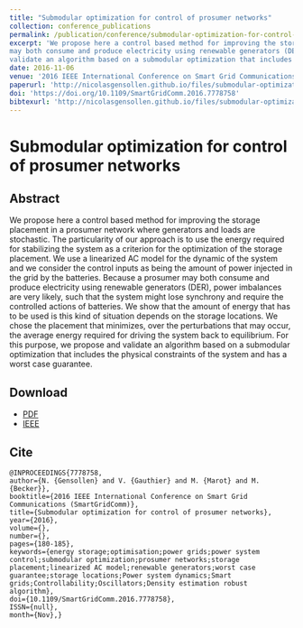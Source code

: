 ```yaml
---
title: "Submodular optimization for control of prosumer networks"
collection: conference_publications
permalink: /publication/conference/submodular-optimization-for-control-of-prosumer-networks
excerpt: 'We propose here a control based method for improving the storage placement in a prosumer network where generators and loads are stochastic. The particularity of our approach is to use the energy required for stabilizing the system as a criterion for the optimization of the storage placement. We use a linearized AC model for the dynamic of the system and we consider the control inputs as being the amount of power injected in the grid by the batteries. Because a prosumer
may both consume and produce electricity using renewable generators (DER), power imbalances are very likely, such that the system might lose synchrony and require the controlled actions of batteries. We show that the amount of energy that has to be used is this kind of situation depends on the storage locations. We chose the placement that minimizes, over the perturbations that may occur, the average energy required for driving the system back to equilibrium. For this purpose, we propose and
validate an algorithm based on a submodular optimization that includes the physical constraints of the system and has a worst case guarantee.'
date: 2016-11-06
venue: '2016 IEEE International Conference on Smart Grid Communications (SmartGridComm)'
paperurl: 'http://nicolasgensollen.github.io/files/submodular-optimization-for-control-of-prosumer-networks.pdf'
doi: 'https://doi.org/10.1109/SmartGridComm.2016.7778758'
bibtexurl: 'http://nicolasgensollen.github.io/files/submodular-optimization-for-control-of-prosumer-networks.tex' 
---
```


# Submodular optimization for control of prosumer networks

## Abstract

We propose here a control based method for improving the storage placement in a prosumer network where generators and loads are stochastic. The particularity of our approach is to use the energy required for stabilizing the system as a criterion for the optimization of the storage placement. We use a linearized AC model for the dynamic of the system and we consider the control inputs as being the amount of power injected in the grid by the batteries. Because a prosumer may both consume and
produce electricity using renewable generators (DER), power imbalances are very likely, such that the system might lose synchrony and require the controlled actions of batteries. We show that the amount of energy that has to be used is this kind of situation depends on the storage locations. We chose the placement that minimizes, over the perturbations that may occur, the average energy required for driving the system back to equilibrium. For this purpose, we propose and validate an
algorithm based on a submodular optimization that includes the physical constraints of the system and has a worst case guarantee.

## Download

- [PDF](http://nicolasgensollen.github.io/files/submodular-optimization-for-control-of-prosumer-networks.pdf)
- [IEEE](https://ieeexplore.ieee.org/document/7778758)


## Cite

```
@INPROCEEDINGS{7778758, 
author={N. {Gensollen} and V. {Gauthier} and M. {Marot} and M. {Becker}}, 
booktitle={2016 IEEE International Conference on Smart Grid Communications (SmartGridComm)}, 
title={Submodular optimization for control of prosumer networks}, 
year={2016}, 
volume={}, 
number={}, 
pages={180-185}, 
keywords={energy storage;optimisation;power grids;power system control;submodular optimization;prosumer networks;storage placement;linearized AC model;renewable generators;worst case guarantee;storage locations;Power system dynamics;Smart grids;Controllability;Oscillators;Density estimation robust algorithm}, 
doi={10.1109/SmartGridComm.2016.7778758}, 
ISSN={null}, 
month={Nov},}
```
